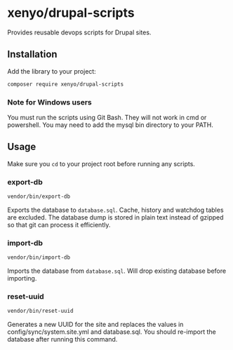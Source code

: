 # xenyo/drupal-scripts

Provides reusable devops scripts for Drupal sites.

## Installation

Add the library to your project:

```bash
composer require xenyo/drupal-scripts
```

### Note for Windows users

You must run the scripts using Git Bash. They will not work in cmd or powershell. You may need to add the mysql bin directory to your PATH.

## Usage

Make sure you `cd` to your project root before running any scripts.

### export-db

```bash
vendor/bin/export-db
```

Exports the database to `database.sql`. Cache, history and watchdog tables are excluded. The database dump is stored in plain text instead of gzipped so that git can process it efficiently.

### import-db

```bash
vendor/bin/import-db
```

Imports the database from `database.sql`. Will drop existing database before importing.

### reset-uuid

```bash
vendor/bin/reset-uuid
```

Generates a new UUID for the site and replaces the values in config/sync/system.site.yml and database.sql. You should re-import the database after running this command.
